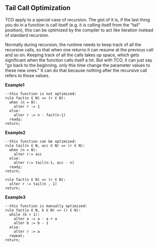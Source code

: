 ## Tail Call Optimization

TCO apply to a special case of recursion. The gist of it is, if the last thing you do in a function is call itself (e.g. it is calling itself from the "tail" position), this can be optimized by the compiler to act like iteration instead of standard recursion.

Normally during recursion, the runtime needs to keep track of all the recursive calls, so that when one returns it can resume at the previous call and so on. Keeping track of all the calls takes up space, which gets significant when the function calls itself a lot. But with TCO, it can just say "go back to the beginning, only this time change the parameter values to these new ones." It can do that because nothing after the recursive call refers to those values.


**Example1** 
```
--this function is not optimized:
rule fact(n ∈ N) => (r ∈ N):
  when (n = 0):
    alter r := 1
  else:  
    alter r := n · fact(n-1)
  ready;  
return;
``` 

**Example2**
```
--this function can be optimized:
rule tail(n ∈ N, acc ∈ N) => (r ∈ N):
  when (n = 0):
    alter r:= acc
  else:
    alter r:= tail(n-1, acc · n)
  ready; 
return;

rule fact(n ∈ N) => (r ∈ N):
  alter r := tail(n , 1)
return;  
```  

**Example3**
```
--this function is manually optimized:
rule fact(a ∈ N, b ∈ N) => (r ∈ N):
  while (b > 1):
    alter a := a · a + a
    alter b := b - 1  
  else:
    alter r := a 
  repeat;
return;
```  